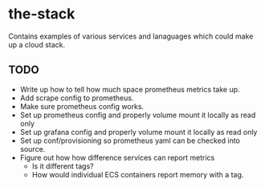 # the-stack
Contains examples of various services and lanaguages which could make up a cloud stack.

## TODO
- Write up how to tell how much space prometheus metrics take up.
- Add scrape config to prometheus.
- Make sure prometheus config works.
- Set up prometheus config and properly volume mount it locally as read only
- Set up grafana config and properly volume mount it locally as read only
- Set up conf/provisioning so prometheus yaml can be checked into source.
- Figure out how how difference services can report metrics
    - Is it different tags?
    - How would individual ECS containers report memory with a tag.